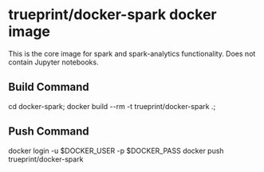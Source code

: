 # trueprint/docker-spark docker image

This is the core image for spark and spark-analytics functionality.
Does not contain Jupyter notebooks.

## Build Command

cd docker-spark;
docker build --rm -t trueprint/docker-spark .;

## Push Command

docker login -u $DOCKER_USER -p $DOCKER_PASS
docker push trueprint/docker-spark
